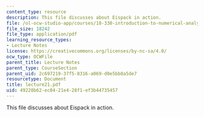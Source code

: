 ```yaml
---
content_type: resource
description: This file discusses about Eispack in action.
file: /ol-ocw-studio-app/courses/18-330-introduction-to-numerical-analysis-spring-2004/49228b62ec0421e428f1ef3b44735457_lecture21.pdf
file_size: 18242
file_type: application/pdf
learning_resource_types:
- Lecture Notes
license: https://creativecommons.org/licenses/by-nc-sa/4.0/
ocw_type: OCWFile
parent_title: Lecture Notes
parent_type: CourseSection
parent_uid: 2c697219-37f5-8316-a069-d0e5bb8a5de7
resourcetype: Document
title: lecture21.pdf
uid: 49228b62-ec04-21e4-28f1-ef3b44735457
---
```

This file discusses about Eispack in action.